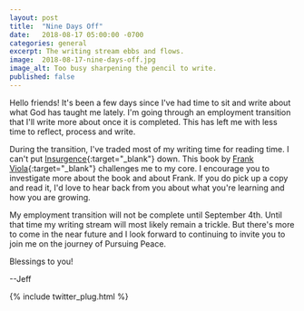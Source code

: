 ```yaml
---
layout: post
title:  "Nine Days Off"
date:   2018-08-17 05:00:00 -0700
categories: general
excerpt: The writing stream ebbs and flows.
image:  2018-08-17-nine-days-off.jpg
image_alt: Too busy sharpening the pencil to write.
published: false
---
```


Hello friends! It's been a few days since I've had time to sit and write about what God has taught me lately. I'm going through an employment transition that I'll write more about once it is completed. This has left me with less time to reflect, process and write.

During the transition, I've traded most of my writing time for reading time. I can't put [Insurgence](http://insurgence.org/){:target="_blank"} down. This book by [Frank Viola](http://frankviola.org/){:target="_blank"} challenges me to my core. I encourage you to investigate more about the book and about Frank. If you do pick up a copy and read it, I'd love to hear back from you about what you're learning and how you are growing.

My employment transition will not be complete until September 4th. Until that time my writing stream will most likely remain a trickle. But there's more to come in the near future and I look forward to continuing to invite you to join me on the journey of Pursuing Peace.

Blessings to you!

--Jeff


{% include twitter_plug.html %}